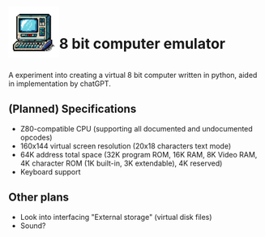 <div>
  <img src="logo.png" width="100" height="100" align="left">
  <br>
  <h1>8 bit computer emulator</h1> 
</div>
<br>
A experiment into creating a virtual 8 bit computer written in python, aided in implementation by chatGPT.

## (Planned) Specifications

- Z80-compatible CPU (supporting all documented and undocumented opcodes)
- 160x144 virtual screen resolution (20x18 characters text mode)
- 64K address total space (32K program ROM, 16K RAM, 8K Video RAM, 4K character ROM (1K built-in, 3K extendable), 4K reserved)
- Keyboard support

## Other plans
- Look into interfacing "External storage" (virtual disk files)
- Sound?
